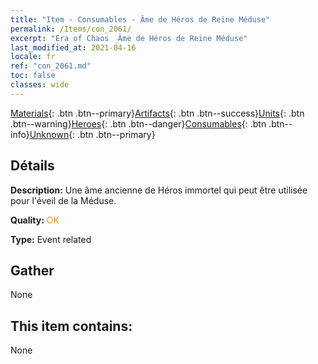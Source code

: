 ```yaml
---
title: "Item - Consumables - Âme de Héros de Reine Méduse"
permalink: /Items/con_2061/
excerpt: "Era of Chaos  Âme de Héros de Reine Méduse"
last_modified_at: 2021-04-16
locale: fr
ref: "con_2061.md"
toc: false
classes: wide
---
```

 [Materials](/fr/Items/){: .btn .btn--primary}[Artifacts](/fr/Items/Artifacts/){: .btn .btn--success}[Units](/fr/Items/Units/){: .btn .btn--warning}[Heroes](/fr/Items/Heroes/){: .btn .btn--danger}[Consumables](/fr/Items/Consumables/){: .btn .btn--info}[Unknown](/fr/Items/Unknown/){: .btn .btn--primary}

## Détails
 **Description:** Une âme ancienne de Héros immortel qui peut être utilisée pour l'éveil de la Méduse.

 **Quality:** <span style="color: #FF8C00">OK</span>

 **Type:** Event related

## Gather

  None

## This item contains:

  None


